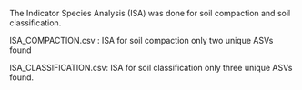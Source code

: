 The Indicator Species Analysis (ISA) was done for soil compaction and soil classification.

ISA_COMPACTION.csv : ISA for soil compaction only two unique ASVs found

ISA_CLASSIFICATION.csv: ISA for soil classification only three unique ASVs found.



